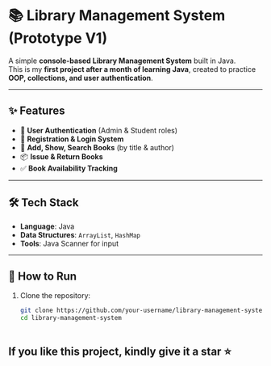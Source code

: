 # 📚 Library Management System (Prototype V1)

A simple **console-based Library Management System** built in Java.  
This is my **first project after a month of learning Java**, created to practice **OOP, collections, and user authentication**.  

---

## ✨ Features
- 🔑 **User Authentication** (Admin & Student roles)
- 👤 **Registration & Login System**
- 📖 **Add, Show, Search Books** (by title & author)
- 📦 **Issue & Return Books**
- ✅ **Book Availability Tracking**

---

## 🛠️ Tech Stack
- **Language**: Java  
- **Data Structures**: `ArrayList`, `HashMap`  
- **Tools**: Java Scanner for input  

---

## 🚀 How to Run
1. Clone the repository:
   ```bash
   git clone https://github.com/your-username/library-management-system.git
   cd library-management-system



## If you like this project, kindly give it a star ⭐
